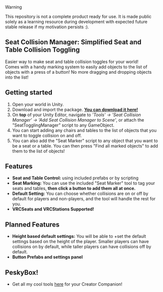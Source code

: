 > [!WARNING]
> This repository is not a complete product ready for use. It is made public solely as a learning resource during development with expected future stable release if my motivation persists :).

## Seat Collision Manager: Simplified Seat and Table Collision Toggling
Easier way to make seat and table collision toggles for your world!  
Comes with a handy marking system to easily add objects to the list of objects with a press of a button! No more dragging and dropping objects into the list!

## Getting started
1. Open your world in Unity.
2. Download and import the package. **[You can download it here!]()**
3. On **top** of your Unity Editor, navigate to _'Tools' -> 'Seat Collision Manager' -> 'Add Seat Collision Manager to Scene'_, or attach the "SeatTogglingManager" script to any GameObject.
4. You can start adding any chairs and tables to the list of objects that you want to toggle collision on and off.
5. You can also add the "Seat Marker" script to any object that you want to be a seat or a table. You can then press "Find all marked objects" to add them to the list of objects!

## Features
* **Seat and Table Control:** using included prefabs or by scripting
* **Seat Marking:** You can use the included "Seat Marker" tool to tag your seats and tables, **then click a button to add them all at once.**
* **Default Setting:** You can choose whether collisions are on or off by default for players and non-players, and the tool will handle the rest for you.
* **VRCSeats and VRCStations Supported!**

## Planned Features
* **Height based default settings:** You will be able to +set the default settings based on the height of the player. Smaller players can have collisions on by default, while taller players can have collisions off by default.
* **Button Prefabs and settings panel**

## PeskyBox!
* Get all my cool tools [here]() for your Creator Companion! 
